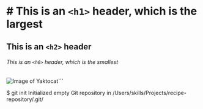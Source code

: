 #  # This is an `<h1>` header, which is the largest

## This is an `<h2>` header

###### This is an `<h6>` header, which is the smallest
![Image of Yaktocat](https://octodex.github.com/images/yaktocat.png)```



$ git init
Initialized empty Git repository in /Users/skills/Projects/recipe-repository/.git/
```

